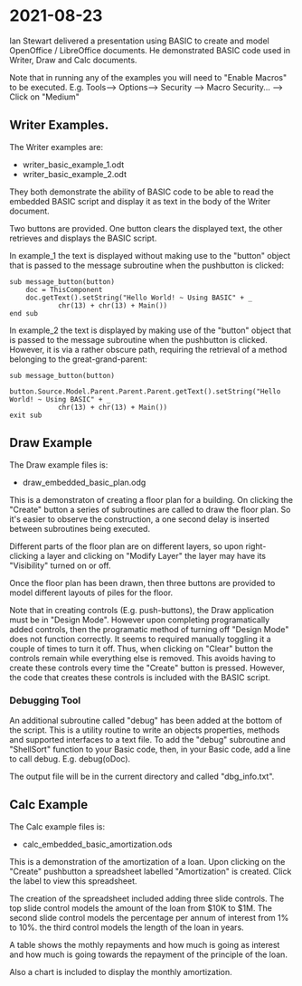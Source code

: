# 2021-08-23

Ian Stewart delivered a presentation using BASIC to create and model OpenOffice / LibreOffice documents. He demonstrated BASIC code used in Writer, Draw and Calc documents. 

Note that in running any of the examples you will need to "Enable Macros" to be executed. E.g. Tools--> Options--> Security --> Macro Security... --> Click on "Medium" 

## Writer Examples.
	
The Writer examples are:

* writer_basic_example_1.odt
* writer_basic_example_2.odt

They both demonstrate the ability of BASIC code to be able to read the embedded BASIC script and display it as text in the body of the Writer document.

Two buttons are provided. One button clears the displayed text, the other retrieves and displays the BASIC script.

In example_1 the text is displayed without making use to the "button" object that is passed to the message subroutine when the pushbutton is clicked:

```
sub message_button(button)
	doc = ThisComponent
	doc.getText().setString("Hello World! ~ Using BASIC" + _
	        chr(13) + chr(13) + Main())
end sub
```

In example_2 the text is displayed by making use of the "button" object that is passed to the message subroutine when the pushbutton is clicked. However, it is via a rather obscure path, requiring the retrieval of a method belonging to the great-grand-parent:

```
sub message_button(button)	
	button.Source.Model.Parent.Parent.Parent.getText().setString("Hello World! ~ Using BASIC" + _
	        chr(13) + chr(13) + Main())
exit sub
``` 

## Draw Example

The Draw example files is:

* draw_embedded_basic_plan.odg


This is a demonstraton of creating a floor plan for a building. On clicking the "Create" button a series of subroutines are called to draw the floor plan. So it's easier to observe the construction, a one second delay is inserted between subroutines being executed. 

Different parts of the floor plan are on different layers, so upon right-clicking a layer and clicking on "Modify Layer" the layer may have its "Visibility" turned on or off.

Once the floor plan has been drawn, then three buttons are provided to model different layouts of piles for the floor.

Note that in creating controls (E.g. push-buttons), the Draw application must be in "Design Mode". However upon completing programatically added controls, then the programatic method of turning off "Design Mode" does not function correctly. It seems to required manually toggling it a couple of times to turn it off. Thus, when clicking on "Clear" button the controls remain while everything else is removed. This avoids having to create these controls every time the "Create" button is pressed. However, the code that creates these controls is included with the BASIC script. 


### Debugging Tool

An additional subroutine called "debug" has been added at the bottom of the script. This is a utility routine to write an objects properties, methods and supported interfaces to a text file. To add the "debug" subroutine and "ShellSort" function to your Basic code, then, in your Basic code, add a line to call debug. E.g. debug(oDoc). 

The output file will be in the current directory and called "dbg_info.txt".
	
## Calc Example

The Calc example files is:

* calc_embedded_basic_amortization.ods

This is a demonstration of the amortization of a loan. Upon clicking on the "Create" pushbutton a spreadsheet labelled "Amortization" is created. Click the label to view this spreadsheet.

The creation of the spreadsheet included adding three slide controls. The top slide control models the amount of the loan from $10K to $1M. The second slide control models the percentage per annum of interest from 1% to 10%. the third control models the length of the loan in years.

A table shows the mothly repayments and how much is going as interest and how much is going towards the repayment of the principle of the loan.

Also a chart is included to display the monthly amortization.

